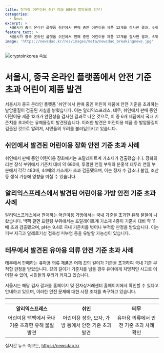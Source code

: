 ```yaml
---
title: 장마철 어린이용 쉬인 장화 680배 발암물질 함유!
categories:
  - News
excerpt: >
  서울시가 중국 온라인 플랫폼 쉬인에서 판매 중인 어린이용 제품 12개를 검사한 결과, 6개 제품에서 국내 기준치를 초과하는 유해물질이 발견됐다. 어린이용 장화에서는 발암물질인 가소제가 기준치의 680배 넘게 검출되었고, 어린이용 가방과 의류에서도 유해물질이 발견되어 부적합으로 판정됐다. 이로 인해 특히 어린이의 건강과 안전에 대한 우려가 높아졌으며, 관련 검사 결과는 서울시 홈페이지와 전자상거래센터 홈페이지에서 확인 가능하다. (문장 수: 126)
feature_text: >
  서울시가 중국 온라인 플랫폼 쉬인에서 판매 중인 어린이용 제품 12개를 검사한 결과, 6개 제품에서 국내 기준치를 초과하는 유해물질이 발견됐다. 어린이용 장화에서는 발암물질인 가소제가 기준치의 680배 넘게 검출되었고, 어린이용 가방과 의류에서도 유해물질이 발견되어 부적합으로 판정됐다. 이로 인해 특히 어린이의 건강과 안전에 대한 우려가 높아졌으며, 관련 검사 결과는 서울시 홈페이지와 전자상거래센터 홈페이지에서 확인 가능하다. (문장 수: 126)
image: 'https://newsdao.kr/res/images/meta/newsdao_breakingnews.jpg'
---
```


<p><img src="https://newsdao.kr/res/images/meta/newsdao_breakingnews.jpg" alt="cryptoinkorea 속보" /></p>

<h1>서울시, 중국 온라인 플랫폼에서 안전 기준 초과 어린이 제품 발견</h1>

<p data-ke-size="size16">서울시가 중국 온라인 플랫폼 '쉬인'에서 판매 중인 어린이 제품에 안전 기준을 초과하는 발암물질이 검출된 사실을 밝혔습니다. 이는 알리익스프레스, 테무, 쉬인에서 판매 중인 어린이용 제품 12개가 안전성을 검사한 결과로 나온 것으로, 이 중 6개 제품에서 국내 기준치를 초과하는 유해물질이 발견됐습니다. 이러한 발견은 어린이용 제품 중 발암물질이 검출된 것으로 알려져, 시민들의 우려를 불러일으키고 있습니다.</p>

<h2 data-ke-size="size26">쉬인에서 발견된 어린이용 장화 안전 기준 초과 사례</h2>

<p data-ke-size="size16">쉬인에서 판매 중인 어린이용 장화에서는 프탈레이트계 가소제가 검출됐습니다. 장화의 리본 장식 부위에서 기준치 대비 약 680배, 투명한 연질 부위와 분홍색 테두리 연질 부분에서 각각 483배, 44배의 가소제가 초과 검출됐으며, 이는 정자 수 감소나 불임, 조산 등 생식 기능에 영향을 미칠 수 있습니다.</p>

<h2 data-ke-size="size26">알리익스프레스에서 발견된 어린이용 가방 안전 기준 초과 사례</h2>

<p data-ke-size="size16">알리익스프레스에서 판매하는 어린이용 가방에서는 국내 기준을 초과한 유해 물질이 나왔습니다. 백팩 겉면 프린팅 부위에서는 프탈레이트계 가소제 4종이 기준치 대비 약 11배 초과 검출됐으며, pH는 9.4로 국내 기준치를 벗어나 부적합 판정을 받았습니다. 이는 피부 자극과 알레르기성 접촉성 피부염 등을 유발할 가능성이 있습니다.</p>

<h2 data-ke-size="size26">테무에서 발견된 유아용 의류 안전 기준 초과 사례</h2>

<p data-ke-size="size16">테무에서 판매하는 유아용 의류 제품은 어깨 끈의 길이가 기준을 초과하여 국내 기준 부적합 판정을 받았습니다. 끈의 길이가 기준치를 넘을 경우 유아에게 치명적인 사고로 이어질 수 있어, 시민들의 우려가 커지고 있습니다.</p>

<p data-ke-size="size16">서울시는 해당 검사 결과를 홈페이지 및 전자상거래센터 홈페이지에서 확인할 수 있다고 안내하고 있으며, 이러한 안전 문제에 대한 시정 조치를 촉구하고 있습니다.</p>

<hr>

<table>
<tbody>
<tr>
<td style="text-align: center; height: 17px;"><b>알리익스프레스</b></td>
<td style="text-align: center; height: 17px;"><b>쉬인</b></td>
<td style="text-align: center; height: 17px;"><b>테무</b></td>
</tr>
<tr>
<td style="text-align: center; height: 17px;">어린이용 백팩에서 국내 기준 초과한 유해 물질 발견</td>
<td style="text-align: center; height: 17px;">어린이용 장화, 모자, 가방 등에서 안전 기준 초과 발견</td>
<td style="text-align: center; height: 17px;">유아용 의류에서 안전 기준 초과 사례 확인</td>
</tr>
</tbody>
</table>
실시간 뉴스 속보는, <a href="https://newsdao.kr" rel="dofollow">https://newsdao.kr</a>


